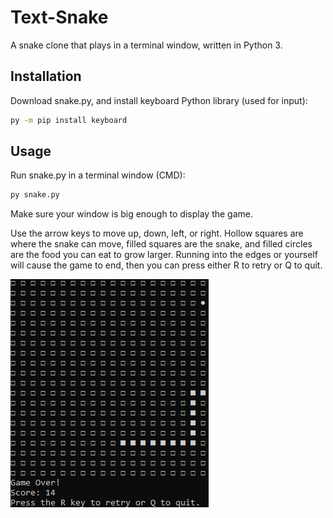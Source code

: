 # Text-Snake
A snake clone that plays in a terminal window, written in Python 3.

## Installation
Download snake.py, and install keyboard Python library (used for input):
```sh
py -m pip install keyboard
```

## Usage
Run snake.py in a terminal window (CMD):
```sh
py snake.py
```
Make sure your window is big enough to display the game.

Use the arrow keys to move up, down, left, or right. Hollow squares are where the snake can move, filled squares are the snake, and filled circles are the food you can eat to grow larger. Running into the edges or yourself will cause the game to end, then you can press either R to retry or Q to quit.

![Snake Image](/images/snake.png)
